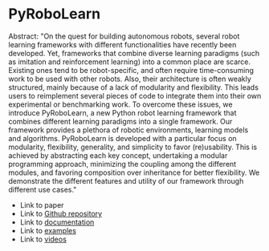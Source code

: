 # PyRoboLearn

Abstract: "On the quest for building autonomous robots, several robot learning frameworks with different functionalities have 
recently been developed. Yet, frameworks that combine diverse learning paradigms (such as imitation and reinforcement learning) 
into a common place are scarce. Existing ones tend to be robot-specific, and often require time-consuming work to be used with 
other robots. 
Also, their architecture is often weakly structured, mainly because of a lack of modularity and flexibility. This leads users 
to reimplement several pieces of code to integrate them into their own experimental or benchmarking work. 
To overcome these issues, we introduce PyRoboLearn, a new Python robot learning framework that combines different learning 
paradigms into a single framework. Our framework provides a plethora of robotic environments, learning models and algorithms. 
PyRoboLearn is developed with a particular focus on modularity, flexibility, generality, and simplicity to favor (re)usability. 
This is achieved by abstracting each key concept, undertaking a modular programming approach, minimizing the coupling among the 
different modules, and favoring composition over inheritance for better flexibility. We demonstrate the different features and 
utility of our framework through different use cases."

- Link to paper
- Link to [Github repository](https://github.com/robotlearn/pyrobolearn)
- Link to [documentation](https://github.com/robotlearn/pyrobolearn/tree/master/docs)
- Link to [examples](https://github.com/robotlearn/pyrobolearn/tree/master/examples)
- Link to [videos](https://www.youtube.com/playlist?list=PL7luWwjSAezVxBTindZWUo7hn-Dj9w3gL)
